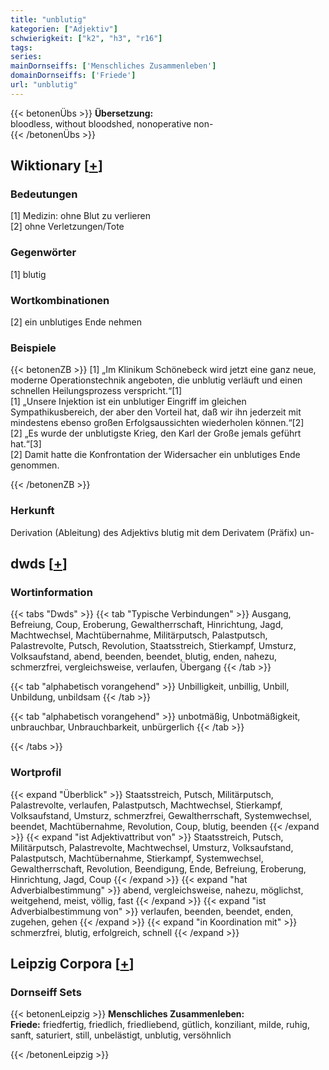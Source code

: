 ```yaml
---
title: "unblutig"
kategorien: ["Adjektiv"]
schwierigkeit: ["k2", "h3", "r16"]
tags:
series:
mainDornseiffs: ['Menschliches Zusammenleben']
domainDornseiffs: ['Friede']
url: "unblutig"
---
```


{{< betonenÜbs >}}
**Übersetzung:**  
bloodless, without bloodshed, nonoperative non-  
{{< /betonenÜbs >}}

## Wiktionary [[+](https://de.wiktionary.org/wiki/unblutig)]

### Bedeutungen
[1] Medizin: ohne Blut zu verlieren  
[2] ohne Verletzungen/Tote  

### Gegenwörter
[1] blutig  

### Wortkombinationen
[2] ein unblutiges Ende nehmen  

### Beispiele
{{< betonenZB >}}
[1] „Im Klinikum Schönebeck wird jetzt eine ganz neue, moderne Operationstechnik angeboten, die unblutig verläuft und einen schnellen Heilungsprozess verspricht.“[1]  
[1] „Unsere Injektion ist ein unblutiger Eingriff im gleichen Sympathikusbereich, der aber den Vorteil hat, daß wir ihn jederzeit mit mindestens ebenso großen Erfolgsaussichten wiederholen können.“[2]  
[2] „Es wurde der unblutigste Krieg, den Karl der Große jemals geführt hat.“[3]  
[2] Damit hatte die Konfrontation der Widersacher ein unblutiges Ende genommen.  

{{< /betonenZB >}}
### Herkunft
Derivation (Ableitung) des Adjektivs blutig mit dem Derivatem (Präfix) un-  



## dwds [[+](https://www.dwds.de/wb/unblutig)]

### Wortinformation
{{< tabs "Dwds" >}}
{{< tab "Typische Verbindungen" >}}
Ausgang, Befreiung, Coup, Eroberung, Gewaltherrschaft, Hinrichtung, Jagd, Machtwechsel, Machtübernahme, Militärputsch, Palastputsch, Palastrevolte, Putsch, Revolution, Staatsstreich, Stierkampf, Umsturz, Volksaufstand, abend, beenden, beendet, blutig, enden, nahezu, schmerzfrei, vergleichsweise, verlaufen, Übergang
{{< /tab >}}

{{< tab "alphabetisch vorangehend" >}}
Unbilligkeit, unbillig, Unbill, Unbildung, unbildsam
{{< /tab >}}

{{< tab "alphabetisch vorangehend" >}}
unbotmäßig, Unbotmäßigkeit, unbrauchbar, Unbrauchbarkeit, unbürgerlich
{{< /tab >}}

{{< /tabs >}}

### Wortprofil
{{< expand "Überblick" >}} Staatsstreich, Putsch, Militärputsch, Palastrevolte, verlaufen, Palastputsch, Machtwechsel, Stierkampf, Volksaufstand, Umsturz, schmerzfrei, Gewaltherrschaft, Systemwechsel, beendet, Machtübernahme, Revolution, Coup, blutig, beenden {{< /expand >}}
{{< expand "ist Adjektivattribut von" >}} Staatsstreich, Putsch, Militärputsch, Palastrevolte, Machtwechsel, Umsturz, Volksaufstand, Palastputsch, Machtübernahme, Stierkampf, Systemwechsel, Gewaltherrschaft, Revolution, Beendigung, Ende, Befreiung, Eroberung, Hinrichtung, Jagd, Coup {{< /expand >}}
{{< expand "hat Adverbialbestimmung" >}} abend, vergleichsweise, nahezu, möglichst, weitgehend, meist, völlig, fast {{< /expand >}}
{{< expand "ist Adverbialbestimmung von" >}} verlaufen, beenden, beendet, enden, zugehen, gehen {{< /expand >}}
{{< expand "in Koordination mit" >}} schmerzfrei, blutig, erfolgreich, schnell {{< /expand >}}

## Leipzig Corpora [[+](https://corpora.uni-leipzig.de/en/res?word=unblutig&corpusId=deu_newscrawl-public_2018)]

### Dornseiff Sets
{{< betonenLeipzig >}}
**Menschliches Zusammenleben:**  
**Friede:** friedfertig, friedlich, friedliebend, gütlich, konziliant, milde, ruhig, sanft, saturiert, still, unbelästigt, unblutig, versöhnlich  

{{< /betonenLeipzig >}}

